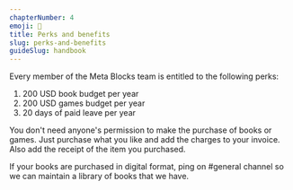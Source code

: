 ```yaml
---
chapterNumber: 4
emoji: 🌸
title: Perks and benefits
slug: perks-and-benefits
guideSlug: handbook
---
```

Every member of the Meta Blocks team is entitled to the following perks:

1. 200 USD book budget per year
2. 200 USD games budget per year
3. 20 days of paid leave per year

You don't need anyone's permission to make the purchase of books or games. Just purchase what you like and add the charges to your invoice. Also add the receipt of the item you purchased.

If your books are purchased in digital format, ping on #general channel so we can maintain a library of books that we have.